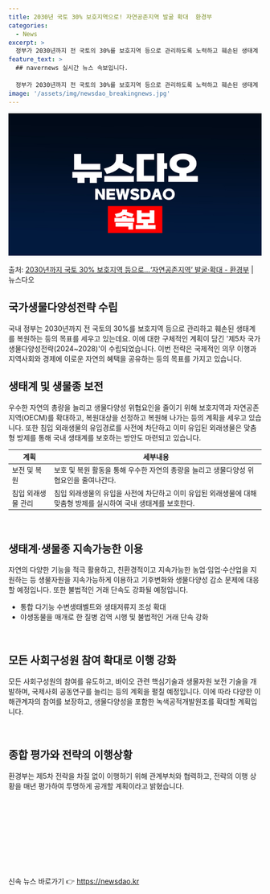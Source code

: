 ```yaml
---
title: 2030년 국토 30% 보호지역으로! 자연공존지역 발굴 확대  환경부
categories:
  - News
excerpt: >
  정부가 2030년까지 전 국토의 30%를 보호지역 등으로 관리하도록 노력하고 훼손된 생태계 복원은 확대할 방…
feature_text: >
  ## navernews 실시간 뉴스 속보입니다.

  정부가 2030년까지 전 국토의 30%를 보호지역 등으로 관리하도록 노력하고 훼손된 생태계 복원은 확대할 방…
image: '/assets/img/newsdao_breakingnews.jpg'
---
```


![뉴스다오 속보](/assets/img/newsdao_breakingnews.jpg)

<p>출처: <a href="https://newsdao.kr/2783" rel="dofollow">2030년까지 국토 30% 보호지역 등으로…‘자연공존지역’ 발굴·확대 - 환경부</a> | 뉴스다오</p>

<h2 data-ke-size="size26"><b>국가생물다양성전략 수립</b></h2>
국내 정부는 2030년까지 전 국토의 30%를 보호지역 등으로 관리하고 훼손된 생태계를 복원하는 등의 목표를 세우고 있는데요. 이에 대한 구체적인 계획이 담긴 '제5차 국가생물다양성전략(2024~2028)'이 수립되었습니다. 이번 전략은 국제적인 의무 이행과 지역사회와 경제에 이로운 자연의 혜택을 공유하는 등의 목표를 가지고 있습니다.

<h2 data-ke-size="size24"><b>생태계 및 생물종 보전</b></h2>
<p data-ke-size="size16">우수한 자연의 총량을 늘리고 생물다양성 위협요인을 줄이기 위해 보호지역과 자연공존지역(OECM)를 확대하고, 복원대상을 선정하고 복원해 나가는 등의 계획을 세우고 있습니다. 또한 침입 외래생물의 유입경로를 사전에 차단하고 이미 유입된 외래생물은 맞춤형 방제를 통해 국내 생태계를 보호하는 방안도 마련되고 있습니다.</p>

<table>
<thead>
	<tr>
		<th>계획</th>
		<th>세부내용</th>
	</tr>
</thead>
<tbody>
	<tr>
		<td>보전 및 복원</td>
		<td>보호 및 복원 활동을 통해 우수한 자연의 총량을 늘리고 생물다양성 위협요인을 줄여나간다.</td>
	</tr>
	<tr>
		<td>침입 외래생물 관리</td>
		<td>침입 외래생물의 유입을 사전에 차단하고 이미 유입된 외래생물에 대해 맞춤형 방제를 실시하여 국내 생태계를 보호한다.</td>
	</tr>
</tbody>
</table>
<p data-ke-size="size16">&nbsp;</p>

<h2 data-ke-size="size24"><b>생태계·생물종 지속가능한 이용</b></h2>
<p data-ke-size="size16">자연의 다양한 기능을 적극 활용하고, 친환경적이고 지속가능한 농업·임업·수산업을 지원하는 등 생물자원을 지속가능하게 이용하고 기후변화와 생물다양성 감소 문제에 대응할 예정입니다. 또한 불법적인 거래 단속도 강화될 예정입니다.</p>

<ul>
	<li>통합 다기능 수변생태벨트와 생태저류지 조성 확대</li>
	<li>야생동물을 매개로 한 질병 검역 시행 및 불법적인 거래 단속 강화</li>
</ul>
<p data-ke-size="size16">&nbsp;</p>

<h2 data-ke-size="size24"><b>모든 사회구성원 참여 확대로 이행 강화</b></h2>
<p data-ke-size="size16">모든 사회구성원의 참여를 유도하고, 바이오 관련 핵심기술과 생물자원 보전 기술을 개발하며, 국제사회 공동연구를 늘리는 등의 계획을 펼칠 예정입니다. 이에 따라 다양한 이해관계자의 참여를 보장하고, 생물다양성을 포함한 녹색공적개발원조를 확대할 계획입니다.</p>

<p data-ke-size="size16">&nbsp;</p>
<h2 data-ke-size="size24"><b>종합 평가와 전략의 이행상황</b></h2>
<p data-ke-size="size16">환경부는 제5차 전략을 차질 없이 이행하기 위해 관계부처와 협력하고, 전략의 이행 상황을 매년 평가하여 투명하게 공개할 계획이라고 밝혔습니다.</p>
<p data-ke-size="size16">&nbsp;</p>
<p data-ke-size="size16">&nbsp;</p>
<p data-ke-size="size16">&nbsp;</p>
<p data-ke-size="size16">&nbsp;</p>
<p data-ke-size="size16">&nbsp;</p> 

신속 뉴스 바로가기 👉 <a href="https://newsdao.kr" rel="dofollow">https://newsdao.kr</a>


